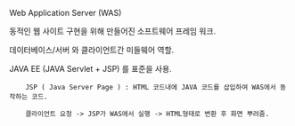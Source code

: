 Web Application Server (WAS)

동적인 웹 사이트 구현을 위해 만들어진 소프트웨어 프레임 워크.

데이터베이스/서버 와 클라이언트간 미들웨어 역할.



JAVA EE (JAVA Servlet + JSP) 를 표준을 사용.

        JSP ( Java Server Page ) : HTML 코드내에 JAVA 코드를 삽입하여 WAS에서 동작하는 코드.
        
        클라이언트 요청 -> JSP가 WAS에서 실행 -> HTML형태로 변환 후 화면 뿌려줌.
        
        

        
        

